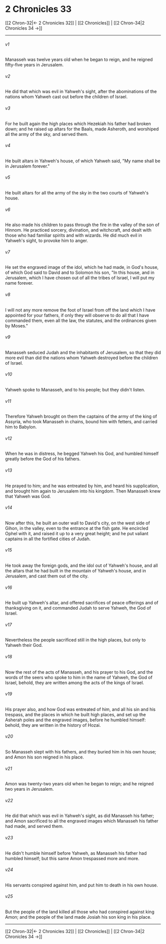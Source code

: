 # 2 Chronicles 33

[[2 Chron-32|← 2 Chronicles 32]] | [[2 Chronicles]] | [[2 Chron-34|2 Chronicles 34 →]]
***



###### v1 
Manasseh was twelve years old when he began to reign, and he reigned fifty-five years in Jerusalem. 

###### v2 
He did that which was evil in Yahweh's sight, after the abominations of the nations whom Yahweh cast out before the children of Israel. 

###### v3 
For he built again the high places which Hezekiah his father had broken down; and he raised up altars for the Baals, made Asheroth, and worshiped all the army of the sky, and served them. 

###### v4 
He built altars in Yahweh's house, of which Yahweh said, "My name shall be in Jerusalem forever." 

###### v5 
He built altars for all the army of the sky in the two courts of Yahweh's house. 

###### v6 
He also made his children to pass through the fire in the valley of the son of Hinnom. He practiced sorcery, divination, and witchcraft, and dealt with those who had familiar spirits and with wizards. He did much evil in Yahweh's sight, to provoke him to anger. 

###### v7 
He set the engraved image of the idol, which he had made, in God's house, of which God said to David and to Solomon his son, "In this house, and in Jerusalem, which I have chosen out of all the tribes of Israel, I will put my name forever. 

###### v8 
I will not any more remove the foot of Israel from off the land which I have appointed for your fathers, if only they will observe to do all that I have commanded them, even all the law, the statutes, and the ordinances given by Moses." 

###### v9 
Manasseh seduced Judah and the inhabitants of Jerusalem, so that they did more evil than did the nations whom Yahweh destroyed before the children of Israel. 

###### v10 
Yahweh spoke to Manasseh, and to his people; but they didn't listen. 

###### v11 
Therefore Yahweh brought on them the captains of the army of the king of Assyria, who took Manasseh in chains, bound him with fetters, and carried him to Babylon. 

###### v12 
When he was in distress, he begged Yahweh his God, and humbled himself greatly before the God of his fathers. 

###### v13 
He prayed to him; and he was entreated by him, and heard his supplication, and brought him again to Jerusalem into his kingdom. Then Manasseh knew that Yahweh was God. 

###### v14 
Now after this, he built an outer wall to David's city, on the west side of Gihon, in the valley, even to the entrance at the fish gate. He encircled Ophel with it, and raised it up to a very great height; and he put valiant captains in all the fortified cities of Judah. 

###### v15 
He took away the foreign gods, and the idol out of Yahweh's house, and all the altars that he had built in the mountain of Yahweh's house, and in Jerusalem, and cast them out of the city. 

###### v16 
He built up Yahweh's altar, and offered sacrifices of peace offerings and of thanksgiving on it, and commanded Judah to serve Yahweh, the God of Israel. 

###### v17 
Nevertheless the people sacrificed still in the high places, but only to Yahweh their God. 

###### v18 
Now the rest of the acts of Manasseh, and his prayer to his God, and the words of the seers who spoke to him in the name of Yahweh, the God of Israel, behold, they are written among the acts of the kings of Israel. 

###### v19 
His prayer also, and how God was entreated of him, and all his sin and his trespass, and the places in which he built high places, and set up the Asherah poles and the engraved images, before he humbled himself: behold, they are written in the history of Hozai. 

###### v20 
So Manasseh slept with his fathers, and they buried him in his own house; and Amon his son reigned in his place. 

###### v21 
Amon was twenty-two years old when he began to reign; and he reigned two years in Jerusalem. 

###### v22 
He did that which was evil in Yahweh's sight, as did Manasseh his father; and Amon sacrificed to all the engraved images which Manasseh his father had made, and served them. 

###### v23 
He didn't humble himself before Yahweh, as Manasseh his father had humbled himself; but this same Amon trespassed more and more. 

###### v24 
His servants conspired against him, and put him to death in his own house. 

###### v25 
But the people of the land killed all those who had conspired against king Amon; and the people of the land made Josiah his son king in his place.

***
[[2 Chron-32|← 2 Chronicles 32]] | [[2 Chronicles]] | [[2 Chron-34|2 Chronicles 34 →]]
